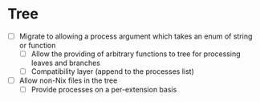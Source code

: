 # Tree

- [ ] Migrate to allowing a process argument which takes an enum of string or function
  - [ ] Allow the providing of arbitrary functions to tree for processing leaves and branches
  - [ ] Compatibility layer (append to the processes list)
- [ ] Allow non-Nix files in the tree
  - [ ] Provide processes on a per-extension basis
